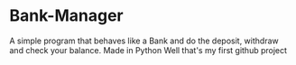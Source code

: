 # Bank-Manager
A simple program that behaves like a Bank and do the deposit, withdraw and check your balance. Made in Python
Well that's my first github project
